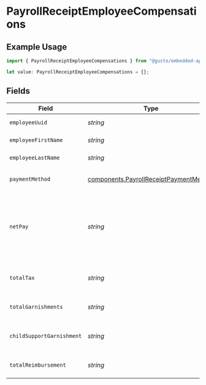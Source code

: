 # PayrollReceiptEmployeeCompensations

## Example Usage

```typescript
import { PayrollReceiptEmployeeCompensations } from "@gusto/embedded-api/models/components/payrollreceipt.js";

let value: PayrollReceiptEmployeeCompensations = {};
```

## Fields

| Field                                                                                                                                     | Type                                                                                                                                      | Required                                                                                                                                  | Description                                                                                                                               |
| ----------------------------------------------------------------------------------------------------------------------------------------- | ----------------------------------------------------------------------------------------------------------------------------------------- | ----------------------------------------------------------------------------------------------------------------------------------------- | ----------------------------------------------------------------------------------------------------------------------------------------- |
| `employeeUuid`                                                                                                                            | *string*                                                                                                                                  | :heavy_minus_sign:                                                                                                                        | The UUID of the employee.                                                                                                                 |
| `employeeFirstName`                                                                                                                       | *string*                                                                                                                                  | :heavy_minus_sign:                                                                                                                        | The first name of the employee.                                                                                                           |
| `employeeLastName`                                                                                                                        | *string*                                                                                                                                  | :heavy_minus_sign:                                                                                                                        | The last name of the employee.                                                                                                            |
| `paymentMethod`                                                                                                                           | [components.PayrollReceiptPaymentMethod](../../models/components/payrollreceiptpaymentmethod.md)                                          | :heavy_minus_sign:                                                                                                                        | The employee's compensation payment method.                                                                                               |
| `netPay`                                                                                                                                  | *string*                                                                                                                                  | :heavy_minus_sign:                                                                                                                        | The employee's net pay. Net pay paid by check is available for reference but is not included in the `["totals"]["net_pay_debit"]` amount. |
| `totalTax`                                                                                                                                | *string*                                                                                                                                  | :heavy_minus_sign:                                                                                                                        | The total of employer and employee taxes for the pay period.                                                                              |
| `totalGarnishments`                                                                                                                       | *string*                                                                                                                                  | :heavy_minus_sign:                                                                                                                        | The total garnishments for the pay period.                                                                                                |
| `childSupportGarnishment`                                                                                                                 | *string*                                                                                                                                  | :heavy_minus_sign:                                                                                                                        | The total child support garnishment for the pay period.                                                                                   |
| `totalReimbursement`                                                                                                                      | *string*                                                                                                                                  | :heavy_minus_sign:                                                                                                                        | The total reimbursement for the pay period.                                                                                               |